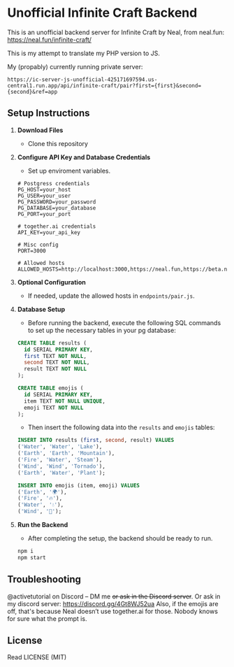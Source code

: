 # Unofficial Infinite Craft Backend

This is an unofficial backend server for Infinite Craft by Neal,
from neal.fun: https://neal.fun/infinite-craft/

This is my attempt to translate my PHP version to JS.

My (propably) currently running private server:

```
https://ic-server-js-unofficial-425171697594.us-central1.run.app/api/infinite-craft/pair?first={first}&second={second}&ref=app
```

## Setup Instructions

1. **Download Files**
   - Clone this repository

2. **Configure API Key and Database Credentials**
   - Set up enviroment variables.

   ```env
   # Postgress credentials
   PG_HOST=your_host
   PG_USER=your_user
   PG_PASSWORD=your_password
   PG_DATABASE=your_database
   PG_PORT=your_port

   # together.ai credentials
   API_KEY=your_api_key

   # Misc config
   PORT=3000

   # Allowed hosts
   ALLOWED_HOSTS=http://localhost:3000,https://neal.fun,https://beta.neal.fun
   ```

3. **Optional Configuration**
   - If needed, update the allowed hosts in `endpoints/pair.js`.

4. **Database Setup**
   - Before running the backend, execute the following SQL commands to set up the necessary tables in your pg database:

   ```sql
   CREATE TABLE results (
     id SERIAL PRIMARY KEY,
     first TEXT NOT NULL,
     second TEXT NOT NULL,
     result TEXT NOT NULL
   );
   
   CREATE TABLE emojis (
     id SERIAL PRIMARY KEY,
     item TEXT NOT NULL UNIQUE,
     emoji TEXT NOT NULL
   );
   ```

   - Then insert the following data into the `results` and `emojis` tables:

   ```sql
   INSERT INTO results (first, second, result) VALUES
   ('Water', 'Water', 'Lake'),
   ('Earth', 'Earth', 'Mountain'),
   ('Fire', 'Water', 'Steam'),
   ('Wind', 'Wind', 'Tornado'),
   ('Earth', 'Water', 'Plant');

   INSERT INTO emojis (item, emoji) VALUES
   ('Earth', '🌍'),
   ('Fire', '🔥'),
   ('Water', '💧'),
   ('Wind', '💨');
   ```

5. **Run the Backend**
   - After completing the setup, the backend should be ready to run.
   ```bash
   npm i
   npm start
   ```

## Troubleshooting

@activetutorial on Discord – DM me ~~or ask in the Discord server~~.
Or ask in my discord server: https://discord.gg/4Gt8WJ52ua
Also, if the emojis are off, that's because Neal doesn’t use together.ai for those. Nobody knows for sure what the prompt is.

## License

Read LICENSE (MIT)

